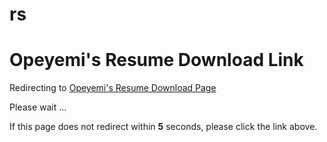 # rs
# Opeyemi's Resume Download Link

Redirecting to [Opeyemi's Resume Download Page](https://docs.google.com/document/d/1NwoCfcx8Sm8jcpWjWo3TE26Kqm_gEsXriL8ZI70BPsM/edit?tab=t.0#heading=h.oxpdod2bvhg0) 

Please wait ...

If this page does not redirect within **5** seconds, please click the link above.
